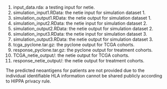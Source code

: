 1. input_data.rda: a testing input for netie.
2. simulation_input1.RData: the netie input for simulation dataset 1. 
3. simulation_output1.RData: the netie output for simulation dataset 1. 
4. simulation_input2.RData: the netie input for simulation dataset 2. 
5. simulation_output2.RData: the netie output for simulation dataset 2. 
6. simulation_input3.RData: the netie input for simulation dataset 3. 
7. simulation_output3.RData: the netie output for simulation dataset 3. 
8. tcga_pyclone.tar.gz: the pyclone output for TCGA cohorts.
9. response_pyclone.tar.gz: the pyclone output for treatment cohorts.
10. TCGA_netie_output/: the netie output for TCGA cohorts. 
11. response_netie_output/: the netie output for treatment cohorts.

The predicted neoantigens for patients are not provided due to the individual identifiable HLA information cannot be shared publicly according to HIPPA privacy rule.
